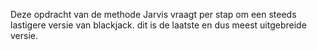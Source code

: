 Deze opdracht van de methode Jarvis vraagt per stap om een steeds lastigere versie van blackjack. dit is de laatste en dus meest uitgebreide versie.
